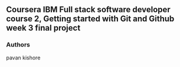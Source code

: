 ## Coursera IBM Full stack software developer course 2, Getting started with Git and Github week 3 final project

### Authors
pavan kishore

